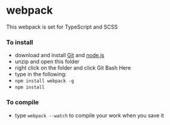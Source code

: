 # webpack

This webpack is set for TypeScript and SCSS

### To install

 - download and install [Git](https://git-scm.com/) and [node.js](https://nodejs.org/en/)
 - unzip and open this folder
 - right click on the folder and click Git Bash Here
 - type in the following:
 - `npm install webpack -g`  
 - `npm install`

### To compile
 - type `webpack --watch` to compile your work when you save it 
